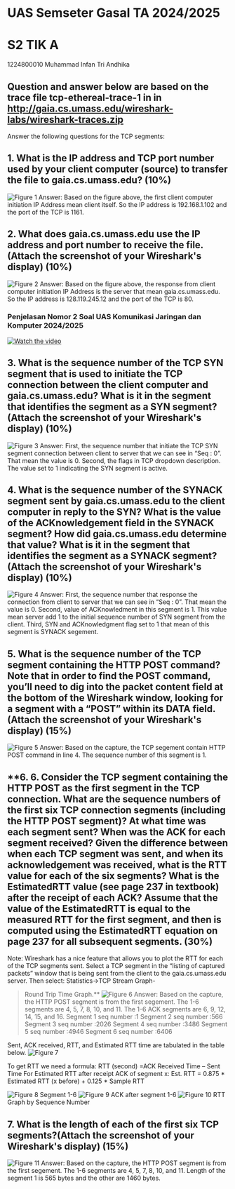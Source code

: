# **UAS Semseter Gasal TA 2024/2025**
# **S2 TIK A**

1224800010
Muhammad Infan Tri Andhika

Question and answer below are based on the trace file tcp-ethereal-trace-1 in in http://gaia.cs.umass.edu/wireshark-labs/wireshark-traces.zip
---
Answer the following questions for the TCP segments:
## **1. What is the IP address and TCP port number used by your client computer (source) to transfer the file to gaia.cs.umass.edu? (10%)**
![Figure 1](https://github.com/infans4/1224800010_Muhammad-Infan-Tri-Andhika_UAS-Komunikasi-dan-Jaringan-Komputer-2024/blob/main/assets/Picture%201.png)
Answer:
Based on the figure above, the first client computer initiation IP Address mean client itself. So the IP address is 192.168.1.102 and the port of the TCP is 1161.

## **2. What does gaia.cs.umass.edu use the IP address and port number to receive the file. (Attach the screenshot of your Wireshark's display) (10%)**
![Figure 2](https://github.com/infans4/1224800010_Muhammad-Infan-Tri-Andhika_UAS-Komunikasi-dan-Jaringan-Komputer-2024/blob/main/assets/Picture%202.png)
Answer:
Based on the figure above, the response from client computer initiation IP Address is the server that mean gaia.cs.umass.edu. So the IP address is 128.119.245.12 and the port of the TCP is 80.

### Penjelasan Nomor 2 Soal UAS Komunikasi Jaringan dan Komputer 2024/2025
[![Watch the video](https://img.youtube.com/vi/a7qzqC4DHO4/0.jpg)](https://www.youtube.com/watch?v=a7qzqC4DHO4)

## **3. 	What is the sequence number of the TCP SYN segment that is used to initiate the TCP connection between the client computer and gaia.cs.umass.edu? What is it in the segment that identifies the segment as a SYN segment? (Attach the screenshot of your Wireshark's display) (10%)**
![Figure 3](https://github.com/infans4/1224800010_Muhammad-Infan-Tri-Andhika_UAS-Komunikasi-dan-Jaringan-Komputer-2024/blob/main/assets/Picture%203.png)
Answer:
First, the sequence number that initiate the TCP SYN segment connection between client to server that we can see in “Seq : 0”. That mean the value is 0.
Second, the flags in TCP dropdown description. The value set to 1 indicating the SYN segment is active.

## **4. What is the sequence number of the SYNACK segment sent by gaia.cs.umass.edu to the client computer in reply to the SYN? What is the value of the ACKnowledgement field in the SYNACK segment? How did gaia.cs.umass.edu determine that value? What is it in the segment that identifies the segment as a SYNACK segment? (Attach the screenshot of your Wireshark's display) (10%)**
![Figure 4](https://github.com/infans4/1224800010_Muhammad-Infan-Tri-Andhika_UAS-Komunikasi-dan-Jaringan-Komputer-2024/blob/main/assets/Picture%204.png)
Answer:
First, the sequence number that response the connection from client to server that we can see in “Seq : 0”. That mean the value is 0.
Second, value of ACKnowledment in this segment is 1. This value mean server add 1 to the initial sequence number of SYN segment from the client.
Third, SYN and ACKnowledgment flag set to 1 that mean of this segment is SYNACK segement.

## **5. What is the sequence number of the TCP segment containing the HTTP POST command? Note that in order to find the POST command, you’ll need to dig into the packet content field at the bottom of the Wireshark window, looking for a segment with a “POST” within its DATA field.(Attach the screenshot of your Wireshark's display) (15%)**
![Figure 5](https://github.com/infans4/1224800010_Muhammad-Infan-Tri-Andhika_UAS-Komunikasi-dan-Jaringan-Komputer-2024/blob/main/assets/Picture%205.png)
Answer:
Based on the capture, the TCP segement contain HTTP POST command in line 4. The sequence number of this segment is 1.

## **6.     6. Consider the TCP segment containing the HTTP POST as the first segment in the TCP connection. What are the sequence numbers of the first six TCP connection segments (including the HTTP POST segment)? At what time was each segment sent? When was the ACK for each segment received? Given the difference between when each TCP segment was sent, and when its acknowledgement was received, what is the RTT value for each of the six segments? What is the EstimatedRTT value (see page 237 in textbook) after the receipt of each ACK? Assume that the value of the EstimatedRTT is equal to the measured RTT for the first segment, and then is computed using the EstimatedRTT equation on page 237 for all subsequent segments. (30%)
Note: Wireshark has a nice feature that allows you to plot the RTT for each of the TCP segments sent. Select a TCP segment in the “listing of captured packets” window that is being sent from the client to the gaia.cs.umass.edu server. Then select: Statistics->TCP Stream Graph-
>Round Trip Time Graph.**
![Figure 6](https://github.com/infans4/1224800010_Muhammad-Infan-Tri-Andhika_UAS-Komunikasi-dan-Jaringan-Komputer-2024/blob/main/assets/Picture%206.png)
Answer:
Based on the capture, the HTTP POST segment is from the first segement. The 1-6 segments are 4, 5, 7, 8, 10, and 11. The 1-6 ACK segments are 6, 9, 12, 14, 15, and 16.
Segment 1 seq number :1
Segment 2 seq number :566
Segment 3 seq number :2026
Segment 4 seq number :3486
Segment 5 seq number :4946
Segment 6 seq number :6406

Sent, ACK received, RTT, and Estimated RTT time are tabulated in the table below.
![Figure 7](https://github.com/infans4/1224800010_Muhammad-Infan-Tri-Andhika_UAS-Komunikasi-dan-Jaringan-Komputer-2024/blob/main/assets/Picture%207.png)

To get RTT we need a formula:
RTT (second) =ACK Received Time – Sent Time
For Estimated RTT  after receipt ACK of segment x:
Est. RTT = 0.875 * Estimated RTT (x before) + 0.125 * Sample RTT

![Figure 8](https://github.com/infans4/1224800010_Muhammad-Infan-Tri-Andhika_UAS-Komunikasi-dan-Jaringan-Komputer-2024/blob/main/assets/Picture%208.png)
Segment 1-6
![Figure 9](https://github.com/infans4/1224800010_Muhammad-Infan-Tri-Andhika_UAS-Komunikasi-dan-Jaringan-Komputer-2024/blob/main/assets/Picture%209.png)
ACK after segment 1-6
![Figure 10](https://github.com/infans4/1224800010_Muhammad-Infan-Tri-Andhika_UAS-Komunikasi-dan-Jaringan-Komputer-2024/blob/main/assets/Picture%2010.png)
RTT Graph by Sequence Number

## **7. What is the length of each of the first six TCP segments?(Attach the screenshot of your Wireshark's display)  (15%)**
![Figure 11](https://github.com/infans4/1224800010_Muhammad-Infan-Tri-Andhika_UAS-Komunikasi-dan-Jaringan-Komputer-2024/blob/main/assets/Picture%2011.png)
Answer:
Based on the capture, the HTTP POST segment is from the first segement. The 1-6 segments are 4, 5, 7, 8, 10, and 11. 
Length of the segment 1 is 565 bytes and the other are 1460 bytes.
